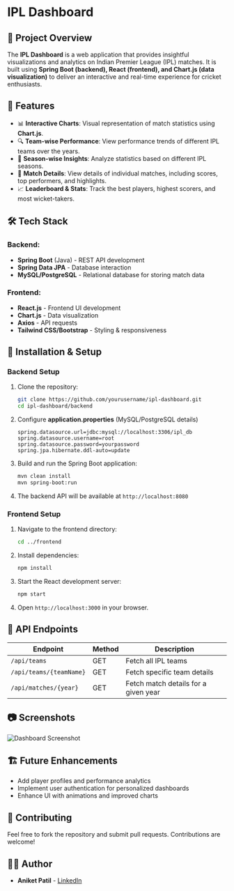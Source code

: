 # IPL Dashboard

## 📌 Project Overview
The **IPL Dashboard** is a web application that provides insightful visualizations and analytics on Indian Premier League (IPL) matches. It is built using **Spring Boot (backend), React (frontend), and Chart.js (data visualization)** to deliver an interactive and real-time experience for cricket enthusiasts.

## 🎯 Features
- 📊 **Interactive Charts**: Visual representation of match statistics using **Chart.js**.
- 🔍 **Team-wise Performance**: View performance trends of different IPL teams over the years.
- 📅 **Season-wise Insights**: Analyze statistics based on different IPL seasons.
- 🏏 **Match Details**: View details of individual matches, including scores, top performers, and highlights.
- 📈 **Leaderboard & Stats**: Track the best players, highest scorers, and most wicket-takers.

## 🛠️ Tech Stack
### Backend:
- **Spring Boot** (Java) - REST API development
- **Spring Data JPA** - Database interaction
- **MySQL/PostgreSQL** - Relational database for storing match data

### Frontend:
- **React.js** - Frontend UI development
- **Chart.js** - Data visualization
- **Axios** - API requests
- **Tailwind CSS/Bootstrap** - Styling & responsiveness

## 🚀 Installation & Setup
### Backend Setup
1. Clone the repository:
   ```sh
   git clone https://github.com/yourusername/ipl-dashboard.git
   cd ipl-dashboard/backend
   ```
2. Configure **application.properties** (MySQL/PostgreSQL details)
   ```properties
   spring.datasource.url=jdbc:mysql://localhost:3306/ipl_db
   spring.datasource.username=root
   spring.datasource.password=yourpassword
   spring.jpa.hibernate.ddl-auto=update
   ```
3. Build and run the Spring Boot application:
   ```sh
   mvn clean install
   mvn spring-boot:run
   ```
4. The backend API will be available at `http://localhost:8080`

### Frontend Setup
1. Navigate to the frontend directory:
   ```sh
   cd ../frontend
   ```
2. Install dependencies:
   ```sh
   npm install
   ```
3. Start the React development server:
   ```sh
   npm start
   ```
4. Open `http://localhost:3000` in your browser.

## 📡 API Endpoints
| Endpoint | Method | Description |
|----------|--------|-------------|
| `/api/teams` | GET | Fetch all IPL teams |
| `/api/teams/{teamName}` | GET | Fetch specific team details |
| `/api/matches/{year}` | GET | Fetch match details for a given year |

## 📷 Screenshots
![Dashboard Screenshot]()

## 🏗️ Future Enhancements
- Add player profiles and performance analytics
- Implement user authentication for personalized dashboards
- Enhance UI with animations and improved charts

## 🤝 Contributing
Feel free to fork the repository and submit pull requests. Contributions are welcome!

## 👨‍💻 Author
- **Aniket Patil** - [LinkedIn]([(https://www.linkedin.com/in/aniket-patil1))

